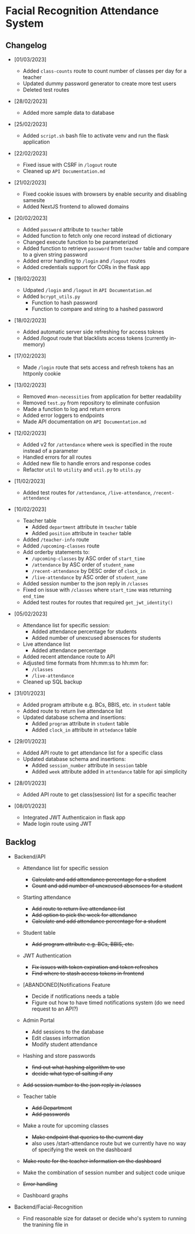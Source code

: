 # Facial Recognition Attendance System

 ## Changelog
* [01/03/2023]
  * Added `class-counts` route to count number of classes per day for a teacher
  * Updated dummy password generator to create more test users
  * Deleted test routes

* [28/02/2023]
  * Added more sample data to database

* [25/02/2023]
  * Added `script.sh` bash file to activate venv and run the flask application
 
* [22/02/2023]
  * Fixed issue with CSRF in `/logout` route
  * Cleaned up `API Documentation.md`

* [21/02/2023]
  * Fixed cookie issues with browsers by enable security and disabling samesite
  * Added NextJS frontend to allowed domains


* [20/02/2023]
  * Added `password` attribute to `teacher` table
  * Added function to fetch only one record instead of dictionary
  * Changed execute function to be parameterized
  * Added function to retrieve `password` from `teacher` table and compare to a given string password
  * Added error handling to `/login` and `/logout` routes
  * Added credentials support for CORs in the flask app


* [19/02/2023]
  * Udpated `/login` and `/logout` in `API Documentation.md`
  * Added `bcrypt_utils.py`
    * Function to hash password
    * Function to compare and string to a hashed password


* [18/02/2023]
  * Added automatic server side refreshing for access toknes
  * Added /logout route that blacklists access tokens (currently in-memory)


* [17/02/2023]
  * Made `/login` route that sets access and refresh tokens has an httponly cookie
 
* [13/02/2023]
  * Removed `#non-necessities` from application for better readability
  * Removed `test.py` from repository to eliminate confusion 
  * Made a function to log and return errors
  * Added error loggers to endpoints
  * Made API documentation on `API Documentation.md`
 
* [12/02/2023]
  * Added v2 for `/attendance` where `week` is specified in the route instead of a parameter
  * Handled errors for all routes
  * Added new file to handle errors and response codes
  * Refactor `util` to `utility` and `util.py` to `utils.py`
 
* [11/02/2023]
  * Added test routes for `/attendance`, `/live-attendance`, `/recent-attendance`
 
* [10/02/2023] 
  * Teacher table
    * Added `department` attribute in `teacher` table
    * Added `position` attribute in `teacher` table
  * Added `/teacher-info` route
  * Added `/upcoming-classes` route
  * Add orderby statements to:
    * `/upcoming-classes` by ASC order of `start_time`
    * `/attendance` by ASC order of `student_name`
    * `/recent-attendance` by DESC order of `clock_in`
    * `/live-attendance` by ASC order of `student_name`
  * Added session number to the json reply in `/classes`
  * Fixed on issue with `/classes` where `start_time` was returning `end_time`
  * Added test routes for routes that required `get_jwt_identity()`
  
 
* [05/02/2023]
  * Attendance list for specific session:
    * Added attendance percentage for students
    * Added number of unexcused absensces for students
  * Live attendance list
    * Added attendance percentage
  * Added recent attendance route to API
  * Adjusted time formats from hh:mm:ss to hh:mm for:
    * `/classes`
    * `/live-attendance`
  * Cleaned up SQL backup 
 
* [31/01/2023]
  * Added program attribute e.g. BCs, BBIS, etc. in `student` table
  * Added route to return live attendance list
  * Updated database schema and insertions:
    * Added `program` attribute in `student` table
    * Added `clock_in` attribute in `attedance` table
 
* [29/01/2023]
  * Added API route to get attendance list for a specific class
  * Updated database schema and insertions:
    * Added `session_number` attribute in `session` table
    * Added `week` attribute added in `attendance` table for api simplicity
  
* [28/01/2023]
  * Added API route to get class(session) list for a specific teacher

* [08/01/2023]
  * Integrated JWT Authenticaion in flask app
  * Made login route using JWT
  
## Backlog

* Backend/API
  * Attendance list for specific session
    * ~~Calculate and add attendance percentage for a student~~
    * ~~Count and add number of unexcused absensces for a student~~
  
  * Starting attendance
    * ~~Add route to return live attendance list~~
    * ~~Add option to pick the week for attendance~~
    * ~~Calculate and add attendance percentage for a student~~
    
  * Student table
    * ~~Add program attribute e.g. BCs, BBIS, etc.~~
  
  * JWT Authentication
    * ~~Fix issues with token expiration and token refreshes~~
    * ~~Find where to stash access tokens in frontend~~
    
  * [ABANDONED]Notifications Feature
    * Decide if notifications needs a table 
    * Figure out how to have timed notifications system (do we need request to an API?)
  
  * Admin Portal
    * Add sessions to the database
    * Edit classes information
    * Modify student attendance
    
  * Hashing and store passwords
    * ~~find out what hashing algorithm to use~~
    * ~~decide what type of salting if any~~
  
  * ~~Add session number to the json reply in /classes~~
  
  * Teacher table
    * ~~Add Department~~
    * ~~Add passwords~~
  
  * Make a route for upcoming classes
    * ~~Make endpoint that queries to the current day~~
    * also uses /start-attendance route but we currently have no way of specifying the week on the dashboard
  
  * ~~Make route for the teacher information on the dashboard~~
  
  * Make the combination of session number and subject code unique
  
  * ~~Error handling~~ 
  
  * Dashboard graphs
  
* Backend/Facial-Recognition
  * Find reasonable size for dataset or decide who's system to running the tranining file in

